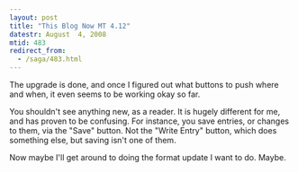 ```yaml
---
layout: post
title: "This Blog Now MT 4.12"
datestr: August  4, 2008
mtid: 483
redirect_from:
  - /saga/483.html
---
```


The upgrade is done, and once I figured out what buttons to push where and when, it even seems to be working okay so far.

You shouldn't see anything new, as a reader. It is hugely different for me, and has proven to be confusing. For instance, you save entries, or changes to them, via the "Save" button. Not the "Write Entry" button, which does something else, but saving isn't one of them.

Now maybe I'll get around to doing the format update I want to do. Maybe.

